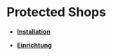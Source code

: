 # Protected Shops 

-   **[Installation](7_4_22_1_Installation.md)**  

-   **[Einrichtung](7_4_22_2_Einrichtung.md)**  




